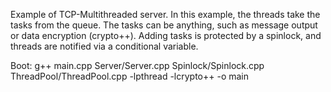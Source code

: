 Example of TCP-Multithreaded server. In this example, the threads take the tasks from the queue. The tasks can be anything, such as message output or data encryption (crypto++). Adding tasks is protected by a spinlock, and threads are notified via a conditional variable.

Boot: g++ main.cpp Server/Server.cpp Spinlock/Spinlock.cpp ThreadPool/ThreadPool.cpp -lpthread -lcrypto++ -o main